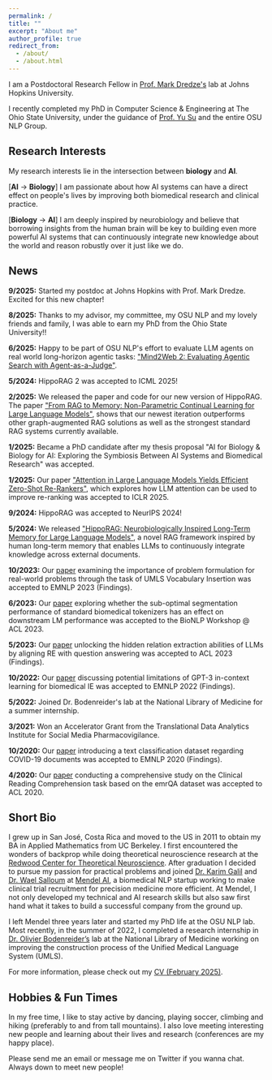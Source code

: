 ```yaml
---
permalink: /
title: ""
excerpt: "About me"
author_profile: true
redirect_from: 
  - /about/
  - /about.html
---
```


I am a Postdoctoral Research Fellow in [Prof. Mark Dredze's](https://www.cs.jhu.edu/~mdredze/) lab at Johns Hopkins University. 

I recently completed my PhD in Computer Science & Engineering at The Ohio State University, under the guidance of [Prof. Yu Su](https://ysu1989.github.io/) and the entire OSU NLP Group.

## Research Interests

My research interests lie in the intersection between **biology** and **AI**. 

[**AI** &rarr; **Biology**] I am passionate about how AI systems can have a direct effect on people's lives by improving both biomedical research and clinical practice. 

[**Biology** &rarr; **AI**]  I am deeply inspired by neurobiology and believe that borrowing insights from the human brain will be key to building even more powerful AI systems that can continuously integrate new knowledge about the world and reason robustly over it just like we do.

## News

<b>9/2025:</b> Started my postdoc at Johns Hopkins with Prof. Mark Dredze. Excited for this new chapter!

<b>8/2025:</b> Thanks to my advisor, my committee, my OSU NLP and my lovely friends and family, I was able to earn my PhD from the Ohio State University!!

<b>6/2025:</b> Happy to be part of OSU NLP's effort to evaluate LLM agents on real world long-horizon agentic tasks: ["Mind2Web 2: Evaluating Agentic Search with Agent-as-a-Judge"](https://arxiv.org/abs/2506.21506).

<b>5/2024:</b> HippoRAG 2 was accepted to ICML 2025!

<b>2/2025:</b> We released the paper and code for our new version of HippoRAG. The paper ["From RAG to Memory: Non-Parametric Continual Learning for
Large Language Models"](https://arxiv.org/pdf/2502.14802), shows that our newest iteration outperforms other graph-augmented RAG solutions as well as the strongest standard RAG systems currently available.

<b>1/2025:</b> Became a PhD candidate after my thesis proposal "AI for Biology & Biology for AI: Exploring the Symbiosis Between AI Systems and Biomedical Research" was accepted.

<b>1/2025:</b> Our paper ["Attention in Large Language Models Yields Efficient Zero-Shot Re-Rankers"](https://arxiv.org/abs/2410.02642), which explores how LLM attention can be used to improve re-ranking was accepted to ICLR 2025.

<b>9/2024:</b> HippoRAG was accepted to NeurIPS 2024!

<b>5/2024:</b> We released ["HippoRAG: Neurobiologically Inspired Long-Term Memory for Large Language Models"](https://arxiv.org/abs/2405.14831), a novel RAG framework inspired by human long-term memory that enables LLMs to continuously integrate knowledge across external documents.

<b>10/2023:</b> Our [paper](https://arxiv.org/abs/2311.15106.pdf) examining the importance of problem formulation for real-world problems through the task of UMLS Vocabulary Insertion was accepted to EMNLP 2023 (Findings).

<b>6/2023:</b> Our [paper](https://arxiv.org/pdf/2306.17649.pdf) exploring whether the sub-optimal segmentation performance of standard biomedical tokenizers has an effect on downstream LM performance was accepted to the BioNLP Workshop @ ACL 2023.<br>

<b>5/2023:</b> Our [paper](https://arxiv.org/pdf/2305.11159.pdf) unlocking the hidden relation extraction abilities of LLMs by aligning RE with question answering was accepted to ACL 2023 (Findings).<br>

<b>10/2022:</b> Our [paper](https://arxiv.org/pdf/2203.08410.pdf) discussing potential limitations of GPT-3 in-context learning for biomedical IE was accepted to EMNLP 2022 (Findings). <br>

<b>5/2022:</b> Joined Dr. Bodenreider's lab at the National Library of Medicine for a summer internship. <br>

<b>3/2021:</b> Won an Accelerator Grant from the Translational Data Analytics Institute for Social Media Pharmacovigilance. <br>

<b>10/2020:</b> Our [paper](https://aclanthology.org/2020.findings-emnlp.332/) introducing a text classification dataset regarding COVID-19 documents was accepted to EMNLP 2020 (Findings). <br>

<b>4/2020:</b> Our [paper]( http://aclanthology.lst.uni-saarland.de/2020.acl-main.410.pdf) conducting a comprehensive study on the Clinical Reading Comprehension task based on the emrQA dataset was accepted to ACL 2020. <br>

## Short Bio

I grew up in San José, Costa Rica and moved to the US in 2011 to obtain my BA in Applied Mathematics from UC Berkeley.
I first encountered the wonders of backprop while doing theoretical neuroscience research at the [Redwood Center for Theoretical Neuroscience](https://redwood.berkeley.edu/). 
After graduation I decided to pursue my passion for practical problems and joined
[Dr. Karim Galil](https://www.linkedin.com/in/karim-galil-m-d-83a2b258/) 
and [Dr. Wael Salloum](https://www.linkedin.com/in/waelsalloum/) at [Mendel AI](https://www.mendel.ai/), 
a biomedical NLP startup working to make clinical trial recruitment for precision medicine more efficient.
At Mendel, I not only developed my technical and AI research skills but also saw first hand 
what it takes to build a successful company from the ground up. 

I left Mendel three years later and started my PhD life at the OSU NLP lab. 
Most recently, in the summer of 2022, I completed a research internship in [Dr. Olivier Bodenreider’s](https://www.nlm.nih.gov/research/researchstaff/BodenreiderOlivier.html) 
lab at the National Library of Medicine working on improving the construction process of the Unified Medical Language System (UMLS). 

For more information, please check out my [CV (February 2025)](https://bernaljg.github.io/files/Bernal_Jimenez_CV__2025_.pdf).

## Hobbies & Fun Times

In my free time, I like to stay active by dancing, playing soccer, climbing and hiking (preferably to 
and from tall mountains). I also love meeting interesting new people and learning about their lives and research (conferences are my 
happy place).

Please send me an email or message me on Twitter if you wanna chat. Always down to meet new people!
